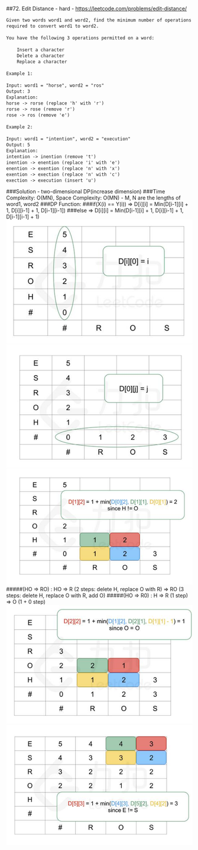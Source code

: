 ##72. Edit Distance - hard - https://leetcode.com/problems/edit-distance/
```
Given two words word1 and word2, find the minimum number of operations required to convert word1 to word2.

You have the following 3 operations permitted on a word:

    Insert a character
    Delete a character
    Replace a character

Example 1:

Input: word1 = "horse", word2 = "ros"
Output: 3
Explanation: 
horse -> rorse (replace 'h' with 'r')
rorse -> rose (remove 'r')
rose -> ros (remove 'e')

Example 2:

Input: word1 = "intention", word2 = "execution"
Output: 5
Explanation: 
intention -> inention (remove 't')
inention -> enention (replace 'i' with 'e')
enention -> exention (replace 'n' with 'x')
exention -> exection (replace 'n' with 'c')
exection -> execution (insert 'u')
```
###Solution - two-dimensional DP(increase dimension) 
###Time Complexity: O(MN), Space Complexity: O(MN) - M, N are the lengths of word1, word2
###DP Function:
###if(X(i) == Y(i)) => D[i][i] = Min(D[i-1][i] + 1, D[i][i-1] + 1, D[i-1][i-1])
###else => D[i][i] = Min(D[i-1][i] + 1, D[i][i-1] + 1, D[i-1][i-1] + 1)
![Image of /edit_word](imgs//edit_word.jpg) 
![Image of /edit_word_1](imgs//edit_word_1.jpg) 
![Image of /edit_word_2](imgs//edit_word_2.jpg) 
#####(HO => RO) : HO => R (2 steps: delete H, replace O with R) => RO (3 steps: delete H, replace O with R, add O) 
#####(HO => R0) : H => R (1 step) => O (1 + 0 step)
![Image of /edit_word_3](imgs//edit_word_3.jpg) 
![Image of /edit_word_4](imgs//edit_word_4.jpg) 